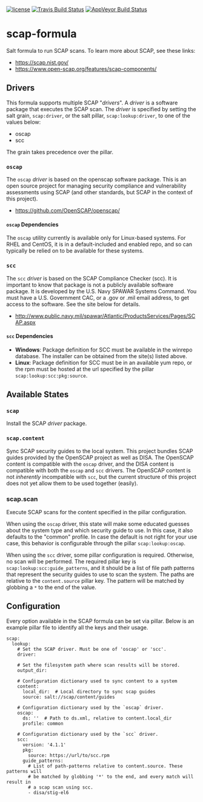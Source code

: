 [![license](https://img.shields.io/github/license/plus3it/scap-formula.svg)](./LICENSE)
[![Travis Build Status](https://travis-ci.org/plus3it/scap-formula.svg?branch=master)](https://travis-ci.org/plus3it/scap-formula)
[![AppVeyor Build Status](https://ci.appveyor.com/api/projects/status/github/plus3it/scap-formula?branch=master&svg=true)](https://ci.appveyor.com/project/plus3it/scap-formula)

# scap-formula
Salt formula to run SCAP scans. To learn more about SCAP, see these links:

-   <https://scap.nist.gov/>
-   <https://www.open-scap.org/features/scap-components/>

## Drivers

This formula supports multiple SCAP "*drivers*". A *driver* is a software
package that executes the SCAP scan. The *driver* is specified by setting the
salt grain, `scap:driver`, or the salt pillar, `scap:lookup:driver`, to one of the
values below:

-   oscap
-   scc

The grain takes precedence over the pillar.

### `oscap`

The `oscap` *driver* is based on the openscap software package. This is an open
source project for managing security compliance and vulnerability assessments
using SCAP (and other standards, but SCAP in the context of this project).

-   <https://github.com/OpenSCAP/openscap/>

#### `oscap` Dependencies

The `oscap` utility currently is available only for Linux-based systems. For
RHEL and CentOS, it is in a default-included and enabled repo, and so can
typically be relied on to be available for these systems.

### `scc`

The `scc` *driver* is based on the SCAP Compliance Checker (scc). It is
important to know that package is not a publicly available software package. It
is developed by the U.S. Navy SPAWAR Systems Command. You must have a U.S.
Government CAC, or a .gov or .mil email address, to get access to the software.
See the site below for details.

-   <http://www.public.navy.mil/spawar/Atlantic/ProductsServices/Pages/SCAP.aspx>

#### `scc` Dependencies

-   **Windows**: Package definition for SCC must be available in the winrepo
database. The installer can be obtained from the site(s) listed above.
-   **Linux**: Package definition for SCC must be in an available yum repo, or
the rpm must be hosted at the url specified by the pillar
`scap:lookup:scc:pkg:source`.

## Available States

### `scap`

Install the SCAP *driver* package.

### `scap.content`

Sync SCAP security guides to the local system. This project bundles SCAP guides
provided by the OpenSCAP project as well as DISA. The OpenSCAP content is
compatible with the `oscap` driver, and the DISA content is compatible with
both the `oscap` and `scc` drivers. The OpenSCAP content is not *inherently*
incompatible with `scc`, but the current structure of this project does not
yet allow them to be used together (easily).

### scap.scan

Execute SCAP scans for the content specified in the pillar configuration.

When using the `oscap` driver, this state will make some educated guesses about
the system type and which security guide to use. In this case, it also defaults
to the "common" profile. In case the default is not right for your use case,
this behavior is configurable through the pillar `scap:lookup:oscap`.

When using the `scc` driver, some pillar configuration is required. Otherwise,
no scan will be performed. The required pillar key is
`scap:lookup:scc:guide_patterns`, and it should be a list of file path patterns
that represent the security guides to use to scan the system. The paths are
relative to the `content.source` pillar key. The pattern will be matched by
globbing a `*` to the end of the value.

## Configuration
Every option available in the SCAP formula can be set via pillar. Below is an
example pillar file to identify all the keys and their usage.

```
scap:
  lookup:
    # Set the SCAP driver. Must be one of 'oscap' or 'scc'.
    driver:

    # Set the filesystem path where scan results will be stored.
    output_dir:

    # Configuration dictionary used to sync content to a system
    content:
      local_dir:  # Local directory to sync scap guides
      source: salt://scap/content/guides

    # Configuration dictionary used by the `oscap` driver.
    oscap:
      ds: ''  # Path to ds.xml, relative to content.local_dir
      profile: common

    # Configuration dictionary used by the `scc` driver.
    scc:
      version: '4.1.1'
      pkg:
        source: https://url/to/scc.rpm
      guide_patterns:
        # List of path-patterns relative to content.source. These patterns will
        # be matched by globbing '*' to the end, and every match will result in
        # a scap scan using scc.
        - disa/stig-el6
```
